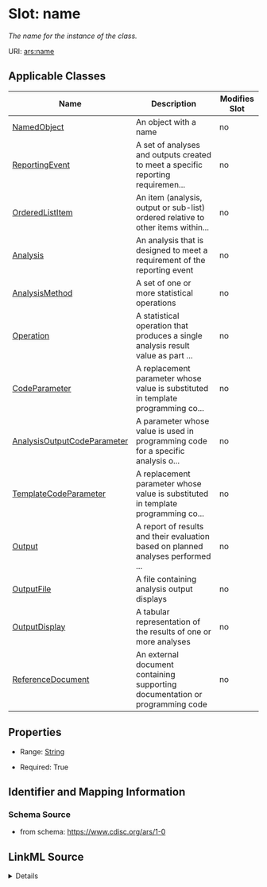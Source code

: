 # Slot: name


_The name for the instance of the class._



URI: [ars:name](https://www.cdisc.org/ars/1-0/name)



<!-- no inheritance hierarchy -->




## Applicable Classes

| Name | Description | Modifies Slot |
| --- | --- | --- |
[NamedObject](NamedObject.md) | An object with a name |  no  |
[ReportingEvent](ReportingEvent.md) | A set of analyses and outputs created to meet a specific reporting requiremen... |  no  |
[OrderedListItem](OrderedListItem.md) | An item (analysis, output or sub-list) ordered relative to other items within... |  no  |
[Analysis](Analysis.md) | An analysis that is designed to meet a requirement of the reporting event |  no  |
[AnalysisMethod](AnalysisMethod.md) | A set of one or more statistical operations |  no  |
[Operation](Operation.md) | A statistical operation that produces a single analysis result value as part ... |  no  |
[CodeParameter](CodeParameter.md) | A replacement parameter whose value is substituted in template programming co... |  no  |
[AnalysisOutputCodeParameter](AnalysisOutputCodeParameter.md) | A parameter whose value is used in programming code for a specific analysis o... |  no  |
[TemplateCodeParameter](TemplateCodeParameter.md) | A replacement parameter whose value is substituted in template programming co... |  no  |
[Output](Output.md) | A report of results and their evaluation based on planned analyses performed ... |  no  |
[OutputFile](OutputFile.md) | A file containing analysis output displays |  no  |
[OutputDisplay](OutputDisplay.md) | A tabular representation of the results of one or more analyses |  no  |
[ReferenceDocument](ReferenceDocument.md) | An external document containing supporting documentation or programming code |  no  |







## Properties

* Range: [String](String.md)

* Required: True





## Identifier and Mapping Information







### Schema Source


* from schema: https://www.cdisc.org/ars/1-0




## LinkML Source

<details>
```yaml
name: name
description: The name for the instance of the class.
from_schema: https://www.cdisc.org/ars/1-0
rank: 1000
alias: name
domain_of:
- NamedObject
range: string
required: true

```
</details>